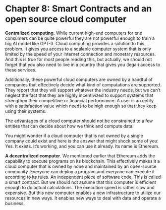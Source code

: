 # Chapter 8: Smart Contracts and an open source cloud computer

<dialog character="jellyfish">Why is diversity a key issue, in the oceans, and in data science?</dialog>

**Centralized computing.** While current high-end computers for end consumers can be quite powerful they are not powerful enough to train a big AI model like GPT-3. Cloud computing provides a solution to this problem. It gives you access to a scalable computer system that is only limited by the speed of your internet connection and monetary resources. And this is true for most people reading this, but actually, we should not forget that you also need to live in a country that gives you (legal) access to these services.

Additionally, these powerful cloud computers are owned by a handful of companies that effectively decide what kind of computations are supported. They report that they will support whatever the industry needs, but we can’t neglect the fact that they are highly incentivized to support systems that strengthen their competitive or financial performance. A user is an entity with a satisfaction value which needs to be high enough so that they keep using their systems.

The advantages of a cloud computer should not be constrained to a few entities that can decide about how we think and compute data.

You might wonder if a cloud computer that is not owned by a single company could exist and here is the answer that might shock some of you: Yes. It exists. It’s working, and you can use it already. Its name is Ethereum.

**A decentralized computer**. We mentioned earlier that Ethereum adds the capability to execute programs on its blockchain. This effectively makes it a cloud computer that is owned by none and maintained by an open-source community. Everyone can deploy a program and everyone can execute it according to its rules. An independent piece of software code. This is called a smart contract. But we should not assume that this computer is efficient enough to do actual calculations. The execution speed is rather slow and expensive. But this new computer enables a new infrastructure to utilize our resources in new ways. It enables new ways to deal with data and operate a business.
